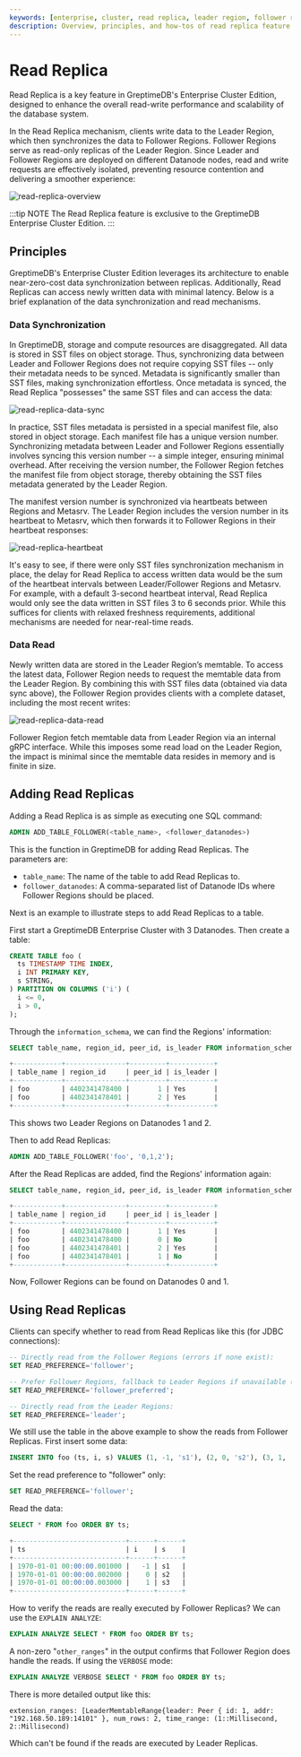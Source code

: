 ```yaml
---
keywords: [enterprise, cluster, read replica, leader region, follower region]
description: Overview, principles, and how-tos of read replica feature in GreptimeDB Enterprise.
---
```


# Read Replica

Read Replica is a key feature in GreptimeDB's Enterprise Cluster Edition, designed to enhance the overall read-write performance and scalability of the database system.

In the Read Replica mechanism, clients write data to the Leader Region, which then synchronizes the data to Follower Regions. Follower Regions serve as read-only replicas of the Leader Region. Since Leader and Follower Regions are deployed on different Datanode nodes, read and write requests are effectively isolated, preventing resource contention and delivering a smoother experience:

![read-replica-overview](/read-replica-overview.png)

:::tip NOTE
The Read Replica feature is exclusive to the GreptimeDB Enterprise Cluster Edition.
:::

## Principles

GreptimeDB's Enterprise Cluster Edition leverages its architecture to enable near-zero-cost data synchronization between replicas. Additionally, Read Replicas can access newly written data with minimal latency. Below is a brief explanation of the data synchronization and read mechanisms.

### Data Synchronization

In GreptimeDB, storage and compute resources are disaggregated. All data is stored in SST files on object storage. Thus, synchronizing data between Leader and Follower Regions does not require copying SST files -- only their metadata needs to be synced. Metadata is significantly smaller than SST files, making synchronization effortless. Once metadata is synced, the Read Replica "possesses" the same SST files and can access the data:

![read-replica-data-sync](/read-replica-data-sync.png)

In practice, SST files metadata is persisted in a special manifest file, also stored in object storage. Each manifest file has a unique version number. Synchronizing metadata between Leader and Follower Regions essentially involves syncing this version number -- a simple integer, ensuring minimal overhead. After receiving the version number, the Follower Region fetches the manifest file from object storage, thereby obtaining the SST files metadata generated by the Leader Region.

The manifest version number is synchronized via heartbeats between Regions and Metasrv. The Leader Region includes the version number in its heartbeat to Metasrv, which then forwards it to Follower Regions in their heartbeat responses:

![read-replica-heartbeat](/read-replica-heartbeat.png)

It's easy to see, if there were only SST files synchronization mechanism in place, the delay for Read Replica to access written data would be the sum of the heartbeat intervals between Leader/Follower Regions and Metasrv. For example, with a default 3-second heartbeat interval, Read Replica would only see the data written in SST files 3 to 6 seconds prior. While this suffices for clients with relaxed freshness requirements, additional mechanisms are needed for near-real-time reads.

### Data Read

Newly written data are stored in the Leader Region’s memtable. To access the latest data, Follower Region needs to request the memtable data from the Leader Region. By combining this with SST files data (obtained via data sync above), the Follower Region provides clients with a complete dataset, including the most recent writes:

![read-replica-data-read](/read-replica-data-read.png)

Follower Region fetch memtable data from Leader Region via an internal gRPC interface. While this imposes some read load on the Leader Region, the impact is minimal since the memtable data resides in memory and is finite in size.

## Adding Read Replicas

Adding a Read Replica is as simple as executing one SQL command:

```sql
ADMIN ADD_TABLE_FOLLOWER(<table_name>, <follower_datanodes>)
```

This is the function in GreptimeDB for adding Read Replicas. The parameters are:

- `table_name`: The name of the table to add Read Replicas to.
- `follower_datanodes`: A comma-separated list of Datanode IDs where Follower Regions should be placed.

Next is an example to illustrate steps to add Read Replicas to a table.

First start a GreptimeDB Enterprise Cluster with 3 Datanodes. Then create a table:

```sql
CREATE TABLE foo (
  ts TIMESTAMP TIME INDEX,
  i INT PRIMARY KEY,
  s STRING,
) PARTITION ON COLUMNS ('i') (
  i <= 0,
  i > 0,
);
```

Through the `information_schema`, we can find the Regions' information:

```sql
SELECT table_name, region_id, peer_id, is_leader FROM information_schema.region_peers WHERE table_name = 'foo';

+------------+---------------+---------+-----------+
| table_name | region_id     | peer_id | is_leader |
+------------+---------------+---------+-----------+
| foo        | 4402341478400 |       1 | Yes       |
| foo        | 4402341478401 |       2 | Yes       |
+------------+---------------+---------+-----------+
```

This shows two Leader Regions on Datanodes 1 and 2.

Then to add Read Replicas:

```sql
ADMIN ADD_TABLE_FOLLOWER('foo', '0,1,2');
```

After the Read Replicas are added, find the Regions' information again:

```sql
SELECT table_name, region_id, peer_id, is_leader FROM information_schema.region_peers WHERE table_name = 'foo';

+------------+---------------+---------+-----------+
| table_name | region_id     | peer_id | is_leader |
+------------+---------------+---------+-----------+
| foo        | 4402341478400 |       1 | Yes       |
| foo        | 4402341478400 |       0 | No        |
| foo        | 4402341478401 |       2 | Yes       |
| foo        | 4402341478401 |       1 | No        |
+------------+---------------+---------+-----------+
```

Now, Follower Regions can be found on Datanodes 0 and 1.

## Using Read Replicas

Clients can specify whether to read from Read Replicas like this (for JDBC connections):

```sql
-- Directly read from the Follower Regions (errors if none exist):
SET READ_PREFERENCE='follower';

-- Prefer Follower Regions, fallback to Leader Regions if unavailable (won't error out if there're no Follower Regions):
SET READ_PREFERENCE='follower_preferred';

-- Directly read from the Leader Regions:
SET READ_PREFERENCE='leader';
```

We still use the table in the above example to show the reads from Follower Replicas. First insert some data:

```sql
INSERT INTO foo (ts, i, s) VALUES (1, -1, 's1'), (2, 0, 's2'), (3, 1, 's3');
```

Set the read preference to "follower" only:

```sql
SET READ_PREFERENCE='follower';
```

Read the data:

```sql
SELECT * FROM foo ORDER BY ts;

+----------------------------+------+------+
| ts                         | i    | s    |
+----------------------------+------+------+
| 1970-01-01 00:00:00.001000 |   -1 | s1   |
| 1970-01-01 00:00:00.002000 |    0 | s2   |
| 1970-01-01 00:00:00.003000 |    1 | s3   |
+----------------------------+------+------+
```

How to verify the reads are really executed by Follower Replicas? We can use the `EXPLAIN ANALYZE`:

```sql
EXPLAIN ANALYZE SELECT * FROM foo ORDER BY ts;
```

A non-zero "`other_ranges`" in the output confirms that Follower Region does handle the reads. If using the `VERBOSE` mode:

```sql
EXPLAIN ANALYZE VERBOSE SELECT * FROM foo ORDER BY ts;
```

There is more detailed output like this:

```plaintext
extension_ranges: [LeaderMemtableRange{leader: Peer { id: 1, addr: "192.168.50.189:14101" }, num_rows: 2, time_range: (1::Millisecond, 2::Millisecond)
```

Which can't be found if the reads are executed by Leader Replicas.

